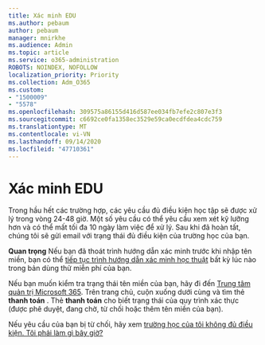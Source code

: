 ```yaml
---
title: Xác minh EDU
ms.author: pebaum
author: pebaum
manager: mnirkhe
ms.audience: Admin
ms.topic: article
ms.service: o365-administration
ROBOTS: NOINDEX, NOFOLLOW
localization_priority: Priority
ms.collection: Adm_O365
ms.custom:
- "1500009"
- "5578"
ms.openlocfilehash: 309575a86155d416d587ee034fb7efe2c807e3f3
ms.sourcegitcommit: c6692ce0fa1358ec3529e59ca0ecdfdea4cdc759
ms.translationtype: MT
ms.contentlocale: vi-VN
ms.lasthandoff: 09/14/2020
ms.locfileid: "47710361"
---
```

# <a name="edu-verification"></a>Xác minh EDU

Trong hầu hết các trường hợp, các yêu cầu đủ điều kiện học tập sẽ được xử lý trong vòng 24-48 giờ. Một số yêu cầu có thể yêu cầu xem xét kỹ lưỡng hơn và có thể mất tối đa 10 ngày làm việc để xử lý. Sau khi đã hoàn tất, chúng tôi sẽ gửi email với trạng thái đủ điều kiện của trường học của bạn.

**Quan trọng** Nếu bạn đã thoát trình hướng dẫn xác minh trước khi nhập tên miền, bạn có thể [tiếp tục trình hướng dẫn xác minh học thuật](https://go.microsoft.com/fwlink/p/?linkid=2135255) bất kỳ lúc nào trong bản dùng thử miễn phí của bạn.

Nếu bạn muốn kiểm tra trạng thái tên miền của bạn, hãy đi đến [Trung tâm quản trị Microsoft 365](https://go.microsoft.com/fwlink/p/?linkid=2024339). Trên trang chủ, cuộn xuống dưới cùng và tìm thẻ **thanh toán** . Thẻ **thanh toán** cho biết trạng thái của quy trình xác thực (được phê duyệt, đang chờ, từ chối hoặc thêm tên miền của bạn).

Nếu yêu cầu của bạn bị từ chối, hãy xem [trường học của tôi không đủ điều kiện. Tôi phải làm gì bây giờ?](https://docs.microsoft.com/microsoft-365/commerce/subscriptions/verify-academic-eligibility#my-school-isnt-eligible-what-do-i-do-now)